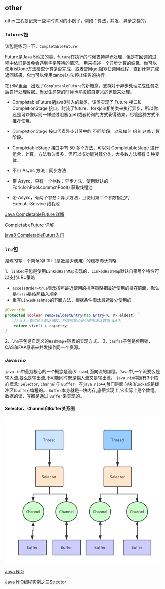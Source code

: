 ## other
other工程是记录一些平时练习的小例子，例如：算法，并发，异步之类的。
### `futures`包
该包是练习一下，`CompletableFuture`

Future是Java 5添加的类，`future`在执行的时候支持异步处理，但是在回调的过程中依旧是难免会遇到需要等待的情况。
用来描述一个异步计算的结果。你可以使用isDone方法检查计算是否完成，或者使用get阻塞住调用线程，直到计算完成返回结果，你也可以使用cancel方法停止任务的执行。

在`jdk8`里面，出现了`CompletableFuture`的新概念，支持对于异步处理完成任务之后自行处理数据。当发生异常的时候也能按照自定义的逻辑来处理。

* CompletableFuture是java8引入的新类，该类实现了 Future 接口和 CompletionStage 接口，封装了future、forkjoin相关类来执行异步，所以你还是可以像以前一样通过阻塞(get)或者轮询的方式获得结果，尽管这种方式不推荐使用。
* CompletionStage 接口代表异步计算中的 不同阶段，以及如何 组合 这些计算阶段。
* CompletableStage 接口中有 50 多个方法，可以对 CompletableStage 进行组合、计算，方法看似很多，但可以按功能对其分类，大多数方法都有 3 种变体：

* 不带 Async 方法：同步方法
* 带 Async，只有一个参数：异步方法，使用默认的 ForkJoinPool.commonPool() 获取线程池
* 带 Async，有两个参数：异步方法，且使用第二个参数指定的 ExecutorService 线程池

[Java CompletableFuture 详解](https://colobu.com/2016/02/29/Java-CompletableFuture/)

[CompletableFuture 详解](https://www.jianshu.com/p/6f3ee90ab7d3)

[java8 CompletableFuture入门](https://juejin.im/post/5c77b3ade51d456a045898c8)

### `lru`包
是练习写一个简单的LRU（最近最少使用）的缓存淘汰策略

1、`linked`子包是使用`LinkedHashMap`实现的，`LinkedHashMap`默认自带两个特性可以支持LRU策略
* `accessOrder=true`表示按照最近使用的排序策略把最近使用的排在前面，默认是`false`是按照插入顺序
* 重写`LinkedHashMap`的下面方法，根据条件淘汰最近最少使用的
```java
@Override
protected boolean removeEldestEntry(Map.Entry<K, V> eldest) {
    //当大小查过传入的乏值时，将按照最近最少使用淘汰数据（LRU）
    return size() > capacity;
}
```
2、`lhm`子包是自定义的`HashMap`+链表的实现方式。
3、`casfaa`子包是使用锁、CAS和FAA原语来并发操作同一个资源。

### Java nio
`java.io`中最为核心的一个概念是流(`Stream`),面向流的编程。`Java`中,一个流要么是输入流,要么是输出流,不可能同时既是输入流又是输出流。
`java.nio`中拥有3个核心概念: `Selector`, `Channel`与 `Buffer`。在`java.nio`中,我们是面向块(`block`)或是缓冲区(`buffer`)编程的。
`Buffer`本身就是一块内存,底层实现上,它实际上是个数组。数据的读、写都是通过 `Buffer`来实现的。
#### Selector、Channel和Buffer关系图
![Selector、Channel和Buffer关系图](./img/java-nio.png)

[Java NIO](https://scala.cool/2017/11/java-nio/)

[Java NIO编程实例之三Selector](https://zhuanlan.zhihu.com/p/26243285)